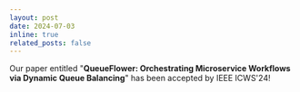 ```yaml
---
layout: post
date: 2024-07-03
inline: true
related_posts: false
---
```


Our paper entitled "**QueueFlower: Orchestrating Microservice Workflows via Dynamic Queue Balancing**" has been accepted by IEEE ICWS'24!
